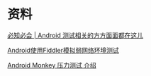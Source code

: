 # 资料

[必知必会 | Android 测试相关的方方面面都在这儿](https://blog.csdn.net/lmj623565791/article/details/79623159)

[Android使用Fiddler模拟弱网络环境测试](https://blog.csdn.net/u010618194/article/details/76652513)

[Android Monkey 压力测试 介绍](https://www.cnblogs.com/TankXiao/p/4815134.html)